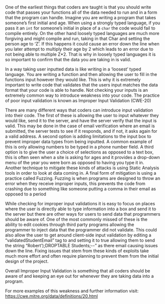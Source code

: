 One of the earliest things that coders are taught is that you should write code that passes your functions all of the data needed to run and in a form that the program can handle. Imagine you are writing a program that takes someone’s first initial and age. When using a strongly typed language, if you pass it an `int` for someone’s initial in place of a `char` the code would fail to compile entirely. On the other hand loosely typed languages are much more forgiving and might compile and run, taking in that Char and setting the person age to ‘Z’. If this happens it could cause an error down the line when you later attempt to multiply their age by 2 which leads to an error due to not being able to multiple Z*2. That is why in loosely typed languages it is so important to confirm that the data you are taking in is valid.

In a way taking user inputted data is like writing in a ‘loosest’ typed language. You are writing a function and then allowing the user to fill in the functions input however they would like. This is why it is extremely important to write code that validates that the users input matches the data format that your code is able to handle. Not checking your inputs is an extremely common way to introduce weakness into your code. The practice of poor input validation is known as Improper Input Validation (CWE-20)

There are many different ways that coders can introduce input validation into their code. The first of these is allowing the user to input whatever they would like, send it to the server, and have the server verify that the input is valid. This may be done in the case of email verification where an email is submitted, the server tests to see if it responds, and if not, it asks again for a valid address. A second option is adding limitations to the input box to prevent improper data types from being inputted. A common example of this is only allowing numbers to be typed in a phone number field. A third option is to give the user a choice of selections as opposed to a text box, this is often seen when a site is asking for ages and it provides a drop-down menu of the year you were born as opposed to having you type it in. Another technique to mitigate these kinds of attacks is using Static Analysis tools in order to look at data coming in. A final form of mitigation is using a practice called Fuzzing. Fuzzing is when programs are designed to throw an error when they receive improper inputs, this prevents the code from crashing due to something like someone putting a comma in their email as opposed to a period

While checking for improper input validations it is easy to focus on places where the user is directly able to type information into a box and send it to the server but there are other ways for users to send data that programmers should be aware of. One of the most commonly missed of these is the ability to edit cookies through third party programs allowing the programmer to inject data that the programmer did not validate. This could also allow the user to get around client-side input validation by editing a “validatedStudentEmail” tag to and setting it to true allowing them to send the string “Robert’);DROPTABLE Students;--” as there email causing issues down the line. Fixing issues that stem from these kinds of exploits take much more effort and often require planning to prevent them from the initial design of the project. 

Overall Improper Input Validation is something that all coders should be aware of and keeping an eye out for whenever they are taking data into a program. 


For more examples of this weakness and further information visit: <https://cwe.mitre.org/data/definitions/20.html>
